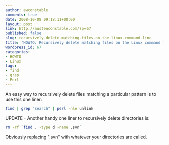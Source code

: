```yaml
---
author: awconstable
comments: true
date: 2008-10-08 09:18:11+00:00
layout: post
link: http://austenconstable.com/?p=67
published: false
slug: recursively-delete-matching-files-on-the-linux-command-line
title: 'HOWTO: Recursively delete matching files on the Linux command line'
wordpress_id: 67
categories:
- HOWTO
- Linux
tags:
- find
- grep
- Perl
---
```


An easy way to recursively delete files matching a particular pattern is to use this one liner:

```bash
find | grep "search" | perl -nle unlink
```

UPDATE - Another handy one liner to recursively delete directories is:

```bash
rm -rf `find . -type d -name .svn`
```

Obviously replacing ".svn" with whatever your directories are called.
